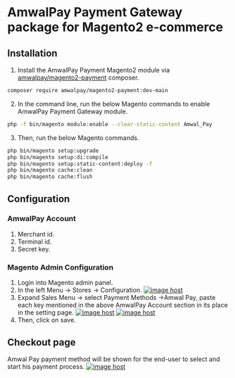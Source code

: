 # AmwalPay Payment Gateway package for Magento2 e-commerce

## Installation
1. Install the AmwalPay Payment Magento2 module via [amwalpay/magento2-payment](https://packagist.org/packages/amwal-pay/magento-payment) composer.
```bash
composer require amwalpay/magento2-payment:dev-main
```

2. In the command line, run the below Magento commands to enable AmwalPay Payment Gateway module.
```bash
php -f bin/magento module:enable --clear-static-content Amwal_Pay
```
3. Then, run the below Magento commands.
```bash
php bin/magento setup:upgrade
php bin/magento setup:di:compile
php bin/magento setup:static-content:deploy -f
php bin/magento cache:clean
php bin/magento cache:flush
```

## Configuration
### AmwalPay Account
1. Merchant id. 
2. Terminal  id. 
3. Secret key.

### Magento Admin Configuration
1. Login into Magento admin panel.
2. In the left Menu → Stores → Configuration.
<a href="https://imgbox.com/YYdQtSha" target="_blank"><img src="https://thumbs2.imgbox.com/17/f4/YYdQtSha_t.png" alt="image host"/></a>
3. Expand Sales Menu → select Payment Methods →Amwal Pay, paste each key mentioned in the above AmwalPay Account section in its place in the setting page.
<a href="https://imgbox.com/Fb4VDquZ" target="_blank"><img src="https://thumbs2.imgbox.com/67/24/Fb4VDquZ_t.png" alt="image host"/></a>
<a href="https://imgbox.com/M7ANQVaP" target="_blank"><img src="https://thumbs2.imgbox.com/94/91/M7ANQVaP_t.png" alt="image host"/></a> 
4. Then, click on save.

## Checkout page 
Amwal Pay payment method will be shown for the end-user to select and start his payment process. 
<a href="https://imgbox.com/qFldcGEF" target="_blank"><img src="https://thumbs2.imgbox.com/03/b4/qFldcGEF_t.png" alt="image host"/></a>

